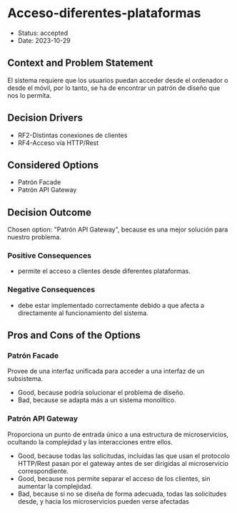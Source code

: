 # Acceso-diferentes-plataformas

* Status: accepted
* Date: 2023-10-29

## Context and Problem Statement

El sistema requiere que los usuarios puedan acceder desde el ordenador o desde el móvil, por lo tanto, se ha de encontrar un patrón de diseño que nos lo permita.

## Decision Drivers

* RF2-Distintas conexiones de clientes
* RF4-Acceso vía HTTP/Rest

## Considered Options

* Patrón Facade
* Patrón API Gateway

## Decision Outcome

Chosen option: "Patrón API Gateway", because es una mejor solución para nuestro problema.

### Positive Consequences

* permite el acceso a clientes desde diferentes plataformas.

### Negative Consequences

* debe estar implementado correctamente debido a que afecta a directamente al funcionamiento del sistema.

## Pros and Cons of the Options

### Patrón Facade

Provee de una interfaz unificada para acceder a una interfaz de un subsistema.

* Good, because podría solucionar el problema de diseño.
* Bad, because se adapta más a un sistema monolítico.

### Patrón API Gateway

Proporciona un punto de entrada único a una estructura de microservicios, ocultando la complejidad y las interacciones entre ellos.

* Good, because todas las solicitudas, incluidas las que usan el protocolo HTTP/Rest pasan por el gateway antes de ser dirigidas al microservicio correspondiente.
* Good, because nos permite separar el acceso de los clientes, sin aumentar la complejidad.
* Bad, because si no se diseña de forma adecuada, todas las solicitudes desde, y hacia los microservicios pueden verse afectadas
